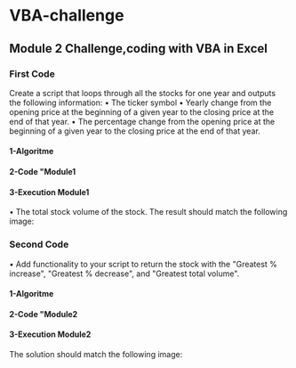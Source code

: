 # VBA-challenge
## Module 2 Challenge,coding with VBA in Excel
### First Code 
Create a script that loops through all the stocks for one year and outputs the following information:
•	The ticker symbol
•	Yearly change from the opening price at the beginning of a given year to the closing price at the end of that year.
•	The percentage change from the opening price at the beginning of a given year to the closing price at the end of that year.
#### 1-Algoritme 
#### 2-Code "Module1
#### 3-Execution Module1
•	The total stock volume of the stock. The result should match the following image:
### Second Code 
•	Add functionality to your script to return the stock with the "Greatest % increase", "Greatest % decrease", and "Greatest total volume". 
#### 1-Algoritme 
#### 2-Code "Module2
#### 3-Execution Module2
  The solution should match the following image:
  
